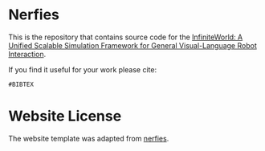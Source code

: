# Nerfies

This is the repository that contains source code for the [InfiniteWorld: A Unified Scalable Simulation Framework for General Visual-Language Robot Interaction](https://1018weijia.github.io/infiniteworld.github.io/).

If you find it useful for your work please cite:
```
#BIBTEX
```

# Website License
The website template was adapted from [nerfies](https://github.com/nerfies/nerfies.github.io).